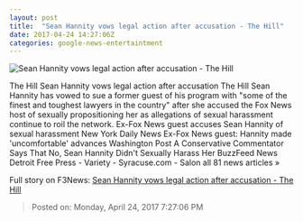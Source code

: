 ```yaml
---
layout: post
title:  "Sean Hannity vows legal action after accusation - The Hill"
date: 2017-04-24 14:27:06Z
categories: google-news-entertaintment
---
```


![Sean Hannity vows legal action after accusation - The Hill](http://thehill.com/sites/default/files/article_images/hannitysean_012417getty.jpg)

The Hill Sean Hannity vows legal action after accusation The Hill Sean Hannity has vowed to sue a former guest of his program with "some of the finest and toughest lawyers in the country" after she accused the Fox News host of sexually propositioning her as allegations of sexual harassment continue to roil the network. Ex-Fox News guest accuses Sean Hannity of sexual harassment New York Daily News Ex-Fox News guest: Hannity made 'uncomfortable' advances Washington Post A Conservative Commentator Says That No, Sean Hannity Didn't Sexually Harass Her BuzzFeed News Detroit Free Press - Variety - Syracuse.com - Salon all 81 news articles »


Full story on F3News: [Sean Hannity vows legal action after accusation - The Hill](http://www.f3nws.com/n/yAXAkB)

> Posted on: Monday, April 24, 2017 7:27:06 PM
